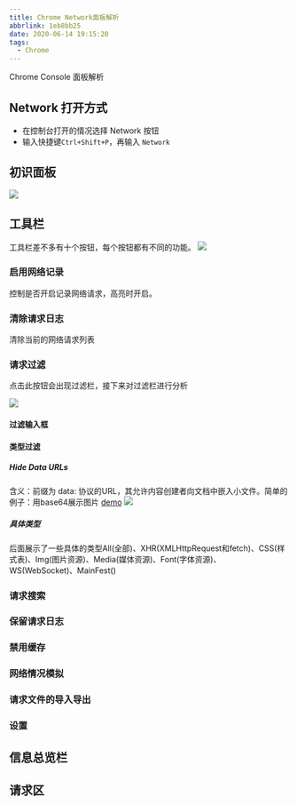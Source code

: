 ```yaml
---
title: Chrome Network面板解析
abbrlink: 1eb8bb25
date: 2020-06-14 19:15:20
tags:
  - Chrome
---
```


Chrome Console 面板解析

## Network 打开方式

- 在控制台打开的情况选择 Network 按钮
- 输入快捷键`Ctrl+Shift+P`，再输入 `Network`

## 初识面板

![](https://cdn.jsdelivr.net/gh/kitety/blog_img/img/20200923175812.png)

<!-- more -->

## 工具栏

工具栏差不多有十个按钮，每个按钮都有不同的功能。
![](https://cdn.jsdelivr.net/gh/kitety/blog_img/img/20200923175847.png)

### 启用网络记录

控制是否开启记录网络请求，高亮时开启。

### 清除请求日志

清除当前的网络请求列表

### 请求过滤

点击此按钮会出现过滤栏，接下来对过滤栏进行分析

![](https://cdn.jsdelivr.net/gh/kitety/blog_img/img/20200923175907.png)

#### 过滤输入框

#### 类型过滤
##### Hide Data URLs
含义：前缀为 data: 协议的URL，其允许内容创建者向文档中嵌入小文件。简单的例子：用base64展示图片
[demo](https://www.w3docs.com/tools/code-editor/10848)
![](https://cdn.jsdelivr.net/gh/kitety/blog_img/img/ia_1900000653.gif)
##### 具体类型
后面展示了一些具体的类型All(全部)、XHR(XMLHttpRequest和fetch)、CSS(样式表)、Img(图片资源)、Media(媒体资源)、Font(字体资源)、WS(WebSocket)、MainFest()


### 请求搜索

### 保留请求日志

### 禁用缓存

### 网络情况模拟

### 请求文件的导入导出

### 设置

## 信息总览栏

## 请求区
